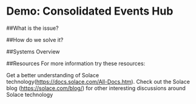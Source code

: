 # Demo: Consolidated Events Hub

##What is the issue?


##How do we solve it?


##Systems Overview

##Resources
For more information try these resources:

Get a better understanding of Solace technology(https://docs.solace.com/All-Docs.htm).
Check out the Solace blog (https://solace.com/blog/) for other interesting discussions around Solace technology

